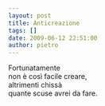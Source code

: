 ```yaml
---
layout: post
title: Anticreazione
tags: []
date: 2009-06-12 22:51:00
author: pietro
---
```

Fortunatamente<br/>non è così facile creare,<br/>altrimenti chissà<br/>quante scuse avrei da fare.
